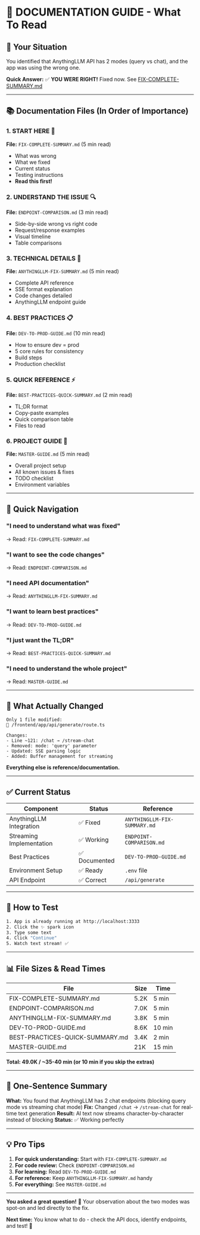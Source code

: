 # 📖 DOCUMENTATION GUIDE - What To Read

## 🎯 Your Situation

You identified that AnythingLLM API has 2 modes (query vs chat), and the app was using the wrong one.

**Quick Answer:** ✅ **YOU WERE RIGHT!** Fixed now. See [FIX-COMPLETE-SUMMARY.md](./FIX-COMPLETE-SUMMARY.md)

---

## 📚 Documentation Files (In Order of Importance)

### 1. **START HERE** 📌
**File:** `FIX-COMPLETE-SUMMARY.md` (5 min read)
- What was wrong
- What we fixed
- Current status
- Testing instructions
- **Read this first!**

### 2. **UNDERSTAND THE ISSUE** 🔍
**File:** `ENDPOINT-COMPARISON.md` (3 min read)
- Side-by-side wrong vs right code
- Request/response examples
- Visual timeline
- Table comparisons

### 3. **TECHNICAL DETAILS** 🔧
**File:** `ANYTHINGLLM-FIX-SUMMARY.md` (5 min read)
- Complete API reference
- SSE format explanation
- Code changes detailed
- AnythingLLM endpoint guide

### 4. **BEST PRACTICES** 📋
**File:** `DEV-TO-PROD-GUIDE.md` (10 min read)
- How to ensure dev = prod
- 5 core rules for consistency
- Build steps
- Production checklist

### 5. **QUICK REFERENCE** ⚡
**File:** `BEST-PRACTICES-QUICK-SUMMARY.md` (2 min read)
- TL;DR format
- Copy-paste examples
- Quick comparison table
- Files to read

### 6. **PROJECT GUIDE** 📘
**File:** `MASTER-GUIDE.md` (5 min read)
- Overall project setup
- All known issues & fixes
- TODO checklist
- Environment variables

---

## 🎯 Quick Navigation

### "I need to understand what was fixed"
→ Read: `FIX-COMPLETE-SUMMARY.md`

### "I want to see the code changes"
→ Read: `ENDPOINT-COMPARISON.md`

### "I need API documentation"
→ Read: `ANYTHINGLLM-FIX-SUMMARY.md`

### "I want to learn best practices"
→ Read: `DEV-TO-PROD-GUIDE.md`

### "I just want the TL;DR"
→ Read: `BEST-PRACTICES-QUICK-SUMMARY.md`

### "I need to understand the whole project"
→ Read: `MASTER-GUIDE.md`

---

## 🔧 What Actually Changed

```
Only 1 file modified:
📝 /frontend/app/api/generate/route.ts

Changes:
- Line ~121: /chat → /stream-chat
- Removed: mode: 'query' parameter
- Updated: SSE parsing logic
- Added: Buffer management for streaming
```

**Everything else is reference/documentation.**

---

## ✅ Current Status

| Component | Status | Reference |
|-----------|--------|-----------|
| AnythingLLM Integration | ✅ Fixed | `ANYTHINGLLM-FIX-SUMMARY.md` |
| Streaming Implementation | ✅ Working | `ENDPOINT-COMPARISON.md` |
| Best Practices | ✅ Documented | `DEV-TO-PROD-GUIDE.md` |
| Environment Setup | ✅ Ready | `.env` file |
| API Endpoint | ✅ Correct | `/api/generate` |

---

## 🚀 How to Test

```bash
1. App is already running at http://localhost:3333
2. Click the ✨ spark icon
3. Type some text
4. Click "Continue"
5. Watch text stream! ✅
```

---

## 📊 File Sizes & Read Times

| File | Size | Time |
|------|------|------|
| FIX-COMPLETE-SUMMARY.md | 5.2K | 5 min |
| ENDPOINT-COMPARISON.md | 7.0K | 5 min |
| ANYTHINGLLM-FIX-SUMMARY.md | 3.8K | 5 min |
| DEV-TO-PROD-GUIDE.md | 8.6K | 10 min |
| BEST-PRACTICES-QUICK-SUMMARY.md | 3.4K | 2 min |
| MASTER-GUIDE.md | 21K | 15 min |

**Total: 49.0K / ~35-40 min (or 10 min if you skip the extras)**

---

## 🎯 One-Sentence Summary

**What:** You found that AnythingLLM has 2 chat endpoints (blocking query mode vs streaming chat mode)
**Fix:** Changed `/chat` → `/stream-chat` for real-time text generation
**Result:** AI text now streams character-by-character instead of blocking
**Status:** ✅ Working perfectly

---

## 💡 Pro Tips

1. **For quick understanding:** Start with `FIX-COMPLETE-SUMMARY.md`
2. **For code review:** Check `ENDPOINT-COMPARISON.md`
3. **For learning:** Read `DEV-TO-PROD-GUIDE.md`
4. **For reference:** Keep `ANYTHINGLLM-FIX-SUMMARY.md` handy
5. **For everything:** See `MASTER-GUIDE.md`

---

**You asked a great question!** 🎯
Your observation about the two modes was spot-on and led directly to the fix.

**Next time:** You know what to do - check the API docs, identify endpoints, and test! 🚀
